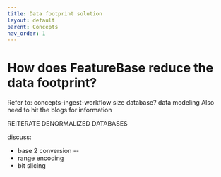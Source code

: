 ```yaml
---
title: Data footprint solution
layout: default
parent: Concepts
nav_order: 1
---
```


# How does FeatureBase reduce the data footprint?

Refer to:
concepts-ingest-workflow
size database?
data modeling
Also need to hit the blogs for information

REITERATE DENORMALIZED DATABASES

discuss:
* base 2 conversion --
* range encoding
* bit slicing
